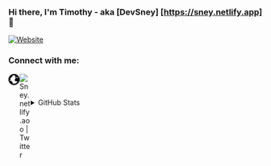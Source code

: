 ### Hi there, I'm Timothy - aka [DevSney] [https://sney.netlify.app] 👋 

[![Website](https://img.shields.io/website?label=sney.netlify.app&style=for-the-badge&url=https%3A%2F%2Fsney.netlify.app)](https://sney.netlify.app)

### Connect with me:

[<img align="left" alt="Sney.netlify.app" width="22px" src="https://raw.githubusercontent.com/iconic/open-iconic/master/svg/globe.svg" />][website]
[<img align="left" alt="Sney.netlify.aoo | Twitter" width="22px" src="https://cdn.jsdelivr.net/npm/simple-icons@v3/icons/twitter.svg" />][twitter]


<br /> <br/>

<details>
  <summary>GitHub Stats</summary>

  <img align="left" alt="Emeka's GitHub Stats" src="https://github-readme-stats.vercel.app/api?username=iloba&theme=highcontrast&show_icons=true&count_private=true" />

</details>

[website]: https://sney.netlify.app
[twitter]: https://twitter.com/EmekaIloba
